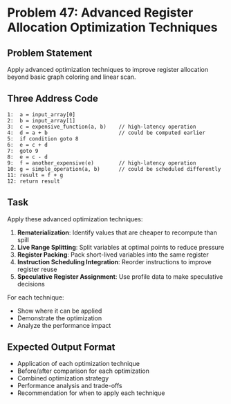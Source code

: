 # Problem 47: Advanced Register Allocation Optimization Techniques

## Problem Statement
Apply advanced optimization techniques to improve register allocation beyond basic graph coloring and linear scan.

## Three Address Code
```
1:  a = input_array[0]
2:  b = input_array[1]
3:  c = expensive_function(a, b)    // high-latency operation
4:  d = a + b                       // could be computed earlier
5:  if condition goto 8
6:  e = c + d
7:  goto 9
8:  e = c - d
9:  f = another_expensive(e)        // high-latency operation
10: g = simple_operation(a, b)      // could be scheduled differently
11: result = f + g
12: return result
```

## Task
Apply these advanced optimization techniques:

1. **Rematerialization**: Identify values that are cheaper to recompute than spill
2. **Live Range Splitting**: Split variables at optimal points to reduce pressure
3. **Register Packing**: Pack short-lived variables into the same register
4. **Instruction Scheduling Integration**: Reorder instructions to improve register reuse
5. **Speculative Register Assignment**: Use profile data to make speculative decisions

For each technique:
- Show where it can be applied
- Demonstrate the optimization
- Analyze the performance impact

## Expected Output Format
- Application of each optimization technique
- Before/after comparison for each optimization
- Combined optimization strategy
- Performance analysis and trade-offs
- Recommendation for when to apply each technique